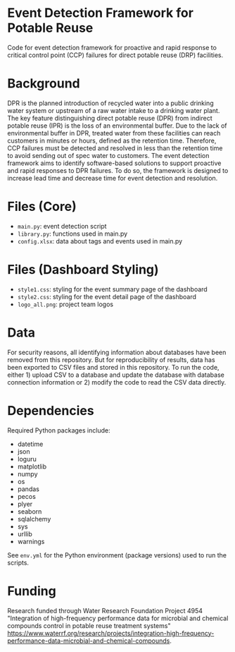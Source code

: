 # Event Detection Framework for Potable Reuse
Code for event detection framework for proactive and rapid response to critical control point (CCP) failures for direct potable reuse (DRP) facilities. 

# Background
DPR is the planned introduction of recycled water into a public drinking water system or upstream of a raw water intake to a drinking water plant. The key feature distinguishing direct potable reuse (DPR) from indirect potable reuse (IPR) is the loss of an environmental buffer. Due to the lack of environmental buffer in DPR, treated water from these facilities can reach customers in minutes or hours, defined as the retention time. Therefore, CCP failures must be detected and resolved in less than the retention time to avoid sending out of spec water to customers. The event detection framework aims to identify software-based solutions to support proactive and rapid responses to DPR failures. To do so, the framework is designed to increase lead time and decrease time for event detection and resolution.

# Files (Core)
- `main.py`: event detection script
- `library.py`: functions used in main.py
- `config.xlsx`: data about tags and events used in main.py

# Files (Dashboard Styling)
- `style1.css`: styling for the event summary page of the dashboard
- `style2.css`: styling for the event detail page of the dashboard
- `logo_all.png`: project team logos

# Data
For security reasons, all identifying information about databases have been removed from this repository. But for reproducibility of results, data has been exported to CSV files and stored in this repository. To run the code, either 1) upload CSV to a database and update the database with database connection information or 2) modify the code to read the CSV data directly. 

# Dependencies
Required Python packages include: 
- datetime
- json
- loguru
- matplotlib
- numpy
- os
- pandas
- pecos
- plyer
- seaborn
- sqlalchemy
- sys
- urllib
- warnings

See `env.yml` for the Python environment (package versions) used to run the scripts. 

# Funding
Research funded through Water Research Foundation Project 4954 "Integration of high-frequency performance data for microbial and chemical compounds control in potable reuse treatment systems" https://www.waterrf.org/research/projects/integration-high-frequency-performance-data-microbial-and-chemical-compounds. 
